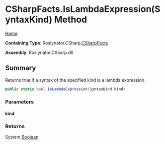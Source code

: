 <a name="_top"></a>

# CSharpFacts\.IsLambdaExpression\(SyntaxKind\) Method

[Home](../../../../README.md#_top)

**Containing Type**: Roslynator\.CSharp\.[CSharpFacts](../README.md#_top)

**Assembly**: Roslynator\.CSharp\.dll

## Summary

Returns true if a syntax of the specified kind is a lambda expression\.

```csharp
public static bool IsLambdaExpression(SyntaxKind kind)
```

### Parameters

#### kind

### Returns

System\.[Boolean](https://docs.microsoft.com/en-us/dotnet/api/system.boolean)


